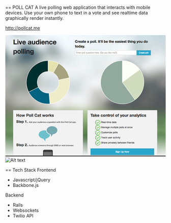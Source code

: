 == POLL CAT
A live polling web application that interacts with mobile devices. Use your own phone to text in a vote and see realtime data graphically render instantly.

http://pollcat.me

![ScreenShot](/app/assets/images/pollcatscreenshot.png)
![Alt text](/path/to/img.jpg "Optional title")

== Tech Stack
Frontend
* Javascript/jQuery
* Backbone.js

Backend
* Rails
* Websockets
* Twilio API

